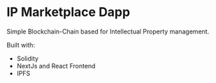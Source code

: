 # IP Marketplace Dapp

Simple Blockchain-Chain based for Intellectual Property management. 

Built with: 
- Solidity 
- NextJs and React Frontend
- IPFS 